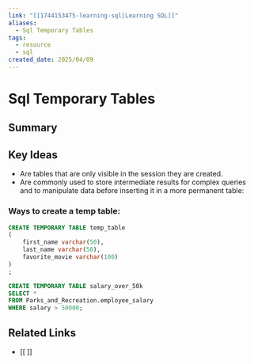```yaml
---
link: "[[1744153475-learning-sql|Learning SQL]]"
aliases:
  - Sql Temporary Tables
tags:
  - resource
  - sql
created_date: 2025/04/09
---
```

# Sql Temporary Tables

## Summary

## Key Ideas
- Are tables that are only visible in the session they are created.
- Are commonly used to store intermediate results for complex queries and to manipulate data before inserting it in a more permanent table:
### Ways to create a temp table:
```SQL
CREATE TEMPORARY TABLE temp_table
(
	first_name varchar(50),
	last_name varchar(50),
	favorite_movie varchar(100)
)
;
```

```SQL
CREATE TEMPORARY TABLE salary_over_50k
SELECT *
FROM Parks_and_Recreation.employee_salary
WHERE salary > 50000;
```
## Related Links
- [[ ]]